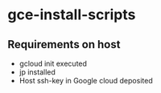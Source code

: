 # gce-install-scripts

## Requirements on host
- gcloud init executed
- jp installed
- Host ssh-key in Google cloud deposited

